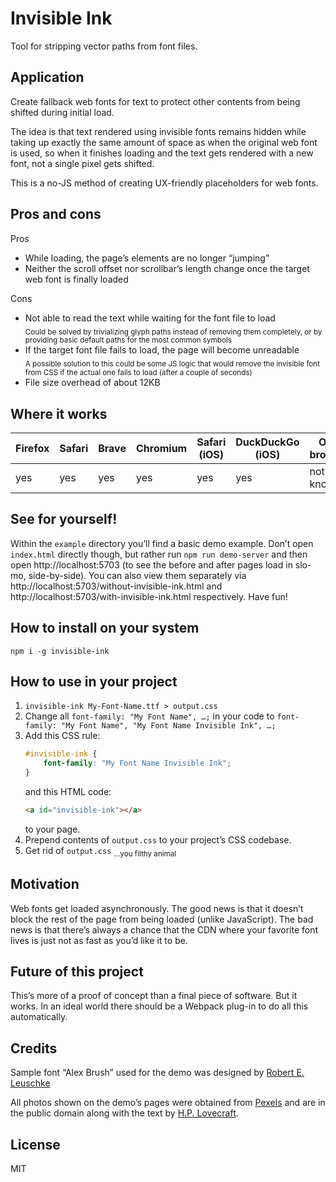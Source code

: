 # Invisible Ink

Tool for stripping vector paths from font files.


## Application

Create fallback web fonts for text to protect other contents from being shifted during initial load.

The idea is that text rendered using invisible fonts remains hidden while taking up exactly the same amount of space as when the original web font is used, so when it finishes loading and the text gets rendered with a new font, not a single pixel gets shifted.

This is a no-JS method of creating UX-friendly placeholders for web fonts.


## Pros and cons

Pros
- While loading, the page’s elements are no longer “jumping”
- Neither the scroll offset nor scrollbar’s length change once the target web font is finally loaded

Cons
 - Not able to read the text while waiting for the font file to load\
   <sub>Could be solved by trivializing glyph paths instead of removing them completely, or by providing basic default paths for the most common symbols</sub>
 - If the target font file fails to load, the page will become unreadable\
   <sub>A possible solution to this could be some JS logic that would remove the invisible font from CSS if the actual one fails to load (after a couple of seconds)</sub>
 - File size overhead of about 12KB


## Where it works

| Firefox  | Safari  | Brave  | Chromium  | Safari (iOS)  | DuckDuckGo (iOS)  | Other browsers  |
|----------|---------|--------|-----------|---------------|-------------------|-----------------|
| yes      | yes     | yes    | yes       | yes           | yes               | not yet known   |


## See for yourself!

Within the `example` directory you’ll find a basic demo example. Don’t open `index.html` directly though, but rather run `npm run demo-server` and then open http://localhost:5703 (to see the before and after pages load in slo-mo, side-by-side). You can also view them separately via http://localhost:5703/without-invisible-ink.html and http://localhost:5703/with-invisible-ink.html respectively. Have fun!


## How to install on your system

    npm i -g invisible-ink


## How to use in your project

1. `invisible-ink My-Font-Name.ttf > output.css`
2. Change all `font-family: "My Font Name", …;` in your code to `font-family: "My Font Name", "My Font Name Invisible Ink", …;`
3. Add this CSS rule:
    ```CSS
    #invisible-ink {
        font-family: "My Font Name Invisible Ink";
    }
    ```
    and this HTML code:
    ```HTML
    <a id="invisible-ink"></a>
    ```
    to your page.
4. Prepend contents of `output.css` to your project’s CSS codebase.
5. Get rid of `output.css` <sub>…you filthy animal</sub>


## Motivation

Web fonts get loaded asynchronously. The good news is that it doesn’t block the rest of the page from being loaded (unlike JavaScript). The bad news is that there’s always a chance that the CDN where your favorite font lives is just not as fast as you’d like it to be.


## Future of this project

This’s more of a proof of concept than a final piece of software. But it works. In an ideal world there should be a Webpack plug-in to do all this automatically.


## Credits

Sample font “Alex Brush” used for the demo was designed by [Robert E. Leuschke](https://www.typesetit.com/)

All photos shown on the demo’s pages were obtained from [Pexels](https://pexels.com/) and are in the public domain along with the text by [H.P. Lovecraft](https://www.hplovecraft.com/).

## License

MIT
